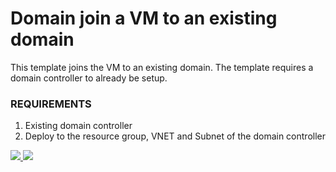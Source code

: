 # Domain join a VM to an existing domain

This template joins the VM to an existing domain. The template requires a domain controller to already be setup.

### REQUIREMENTS
1. Existing domain controller
2. Deploy to the resource group, VNET and Subnet of the domain controller

<a href="https://portal.azure.com/#create/Microsoft.Template/uri/https%3A%2F%2Fraw.githubusercontent.com%2FBlueContext%2FBizTalk2013R2Labs%2Fmaster%2FAzureTemplates%2Fnew-dev-workstation-join-existing-domain%2Fazuredeploy.json" target="_blank">
    <img src="http://azuredeploy.net/deploybutton.png"/>
</a>
<a href="http://armviz.io/#/?load=https%3A%2F%2Fraw.githubusercontent.com%2FBlueContext%2FBizTalk2013R2Labs%2Fmaster%2FAzureTemplates%2Fnew-dev-workstation-join-existing-domain%2Fazuredeploy.json" target="_blank">
    <img src="http://armviz.io/visualizebutton.png"/>
</a>